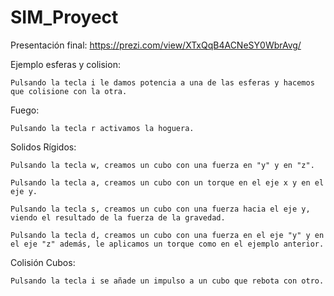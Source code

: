 ﻿# SIM_Proyect

Presentación final: https://prezi.com/view/XTxQqB4ACNeSY0WbrAvg/

Ejemplo esferas y colision:

	Pulsando la tecla i le damos potencia a una de las esferas y hacemos que colisione con la otra.
  
Fuego:

	Pulsando la tecla r activamos la hoguera.
  
Solidos Rígidos:

	Pulsando la tecla w, creamos un cubo con una fuerza en "y" y en "z".
  
	Pulsando la tecla a, creamos un cubo con un torque en el eje x y en el eje y.
  
	Pulsando la tecla s, creamos un cubo con una fuerza hacia el eje y, viendo el resultado de la fuerza de la gravedad.
  
	Pulsando la tecla d, creamos un cubo con una fuerza en el eje "y" y en el eje "z" además, le aplicamos un torque como en el ejemplo anterior.
	
Colisión Cubos:

	Pulsando la tecla i se añade un impulso a un cubo que rebota con otro.
